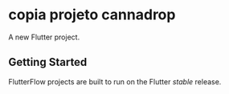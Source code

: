 # copia projeto cannadrop

A new Flutter project.

## Getting Started

FlutterFlow projects are built to run on the Flutter _stable_ release.
